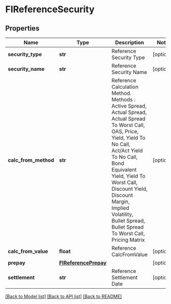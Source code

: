 # FIReferenceSecurity


## Properties
Name | Type | Description | Notes
------------ | ------------- | ------------- | -------------
**security_type** | **str** | Reference Security Type | [optional] 
**security_name** | **str** | Reference Security Name | [optional] 
**calc_from_method** | **str** | Reference Calculation Method.  Methods : Active Spread, Actual Spread, Actual Spread To Worst Call, OAS, Price, Yield, Yield To No Call, Act/Act Yield To No Call, Bond Equivalent Yield,  Yield To Worst Call, Discount Yield, Discount Margin, Implied Volatility, Bullet Spread, Bullet Spread To Worst Call, Pricing Matrix | [optional] 
**calc_from_value** | **float** | Reference CalcFromValue | [optional] 
**prepay** | [**FIReferencePrepay**](FIReferencePrepay.md) |  | [optional] 
**settlement** | **str** | Reference Settlement Date | [optional] 

[[Back to Model list]](../README.md#documentation-for-models) [[Back to API list]](../README.md#documentation-for-api-endpoints) [[Back to README]](../README.md)


